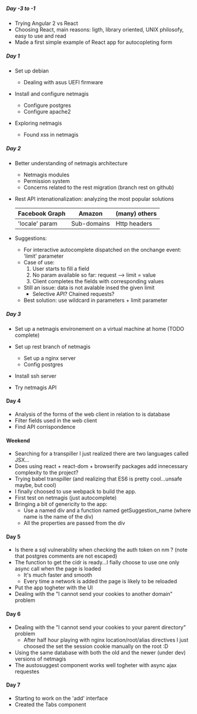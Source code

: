 

##### Day -3 to -1

- Trying Angular 2 vs React
- Choosing React, main reasons: ligth, library oriented, UNIX philosofy, easy to use and read
- Made a first simple example of React app for autocopleting form


##### Day 1

- Set up debian
  - Dealing with asus UEFI firmware

- Install and configure netmagis
	- Configure postgres
	- Configure apache2

- Exploring netmagis
	- Found xss in netmagis

##### Day 2

- Better understanding of netmagis architecture
	- Netmagis modules
	- Permission system
	- Concerns related to the rest migration (branch rest on github)

- Rest API intenationalization: analyzing the most popular solutions

	| Facebook Graph  |     Amazon     | (many) others  |
	| --------------- | -------------- | -------------- |
	| 'locale' param  |  Sub-domains   | Http headers   |

- Suggestions:
	- For interactive autocomplete dispatched on the onchange event: 'limit' parameter
	- Case of use:
		1. User starts to fill a field
		2. No param available so far: request --> limit = value
		3. Client completes the fields with corresponding values
	- Still an issue: data is not avalable insed the given limit
		- Selective API? Chained requests? 
	- Best solution: use wildcard in parameters + limit parameter

##### Day 3

- Set up a netmagis environement on a virtual machine at home (TODO complete)
- Set up rest branch of netmagis
	- Set up a nginx server
	- Config postgres

- Install ssh server
- Try netmagis API

#### Day 4

- Analysis of the forms of the web client in relation to is database
- Filter fields used in the web client
- Find API corrispondence


#### Weekend

- Searching for a transpiller I just realized there are two languages called JSX...
- Does using react + react-dom + browserify packages add innecessary complexity to the project?
- Trying babel transpiller (and realizing that ES6 is pretty cool...unsafe maybe, but cool)
- I finally choosed to use webpack to build the app.
- First test on netmagis (just autocomplete)
- Bringing a bit of genericity to the app:
	- Use a named div and a function named getSuggestion_name (where name is the name of the div)
	- All the properties are passed from the div

#### Day 5
- Is there a sql vulnerability when checking the auth token on nm ? (note that postgres comments are not escaped)
- The function to get the cidr is ready...I fially choose to use one only async call when the page is loaded
	- It's much faster and smooth
	- Every time a network is added the page is likely to be reloaded
- Put the app togheter with the UI
- Dealing with the "I cannot send your cookies to another domain" problem

#### Day 6
- Dealing with the "I cannot send your cookies to your parent directory" problem
	- After half hour playing with nginx location/root/alias directives I just choosed the set the
	  session cookie manually on the root :D
- Using the same database with both the old and the newer (under dev) versions of netmagis
- The austosuggest component works well togheter with async ajax requestes

#### Day 7
- Starting to work on the 'add' interface
- Created the Tabs component 






